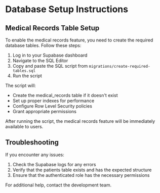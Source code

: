 # Database Setup Instructions

## Medical Records Table Setup

To enable the medical records feature, you need to create the required database tables. Follow these steps:

1. Log in to your Supabase dashboard
2. Navigate to the SQL Editor
3. Copy and paste the SQL script from `migrations/create-required-tables.sql`
4. Run the script

The script will:
- Create the medical_records table if it doesn't exist
- Set up proper indexes for performance
- Configure Row Level Security policies
- Grant appropriate permissions

After running the script, the medical records feature will be immediately available to users.

## Troubleshooting

If you encounter any issues:

1. Check the Supabase logs for any errors
3. Verify that the patients table exists and has the expected structure
4. Ensure that the authenticated role has the necessary permissions

For additional help, contact the development team.
